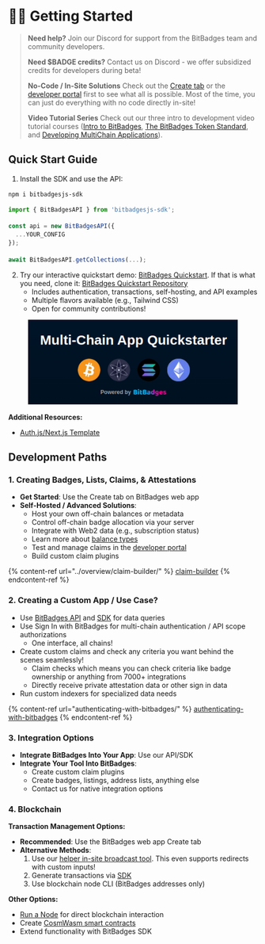# 🚴‍♂️ Getting Started

> **Need help?** Join our Discord for support from the BitBadges team and community developers.
>
> **Need $BADGE credits?** Contact us on Discord - we offer subsidized credits for developers during beta!
>
> **No-Code / In-Site Solutions** Check out the [Create tab](https://bitbadges.io/create) or the [developer portal](https://bitbadges.io/developer) first to see what all is possible. Most of the time, you can just do everything with no code directly in-site!
>
> **Video Tutorial Series** Check out our three intro to development video tutorial courses ([Intro to BitBadges](https://www.udemy.com/course/multichain-dapps/learn/), [The BitBadges Token Standard](https://www.udemy.com/course/multichain/learn/lecture/46271653#overview), and [Developing MultiChain Applications](https://www.udemy.com/course/crosschain-dapps/learn/lecture/46271733#overview)).

## Quick Start Guide

1. Install the SDK and use the API:

```bash
npm i bitbadgesjs-sdk
```

```ts
import { BitBadgesAPI } from 'bitbadgesjs-sdk';

const api = new BitBadgesAPI({
  ...YOUR_CONFIG
});

await BitBadgesAPI.getCollections(...);
```

2. Try our interactive quickstart demo: [BitBadges Quickstart](https://bitbadges.io/quickstart). If that is what you need, clone it: [BitBadges Quickstart Repository](https://github.com/BitBadges/bitbadges-quickstart)
   * Includes authentication, transactions, self-hosting, and API examples
   * Multiple flavors available (e.g., Tailwind CSS)
   * Open for community contributions!

<figure><img src="../.gitbook/assets/image (125).png" alt=""><figcaption></figcaption></figure>

**Additional Resources:**

* [Auth.js/Next.js Template](https://github.com/BitBadges/bitbadges-authjs-example)

## Development Paths

### 1. Creating Badges, Lists, Claims, & Attestations

* **Get Started**: Use the Create tab on BitBadges web app
* **Self-Hosted / Advanced Solutions**:
  * Host your own off-chain balances or metadata
  * Control off-chain badge allocation via your server
  * Integrate with Web2 data (e.g., subscription status)
  * Learn more about [balance types](core-concepts/balances-transfers/balance-types.md)
  * Test and manage claims in the [developer portal](https://bitbadges.io/developer)
  * Build custom claim plugins

{% content-ref url="../overview/claim-builder/" %}
[claim-builder](../overview/claim-builder/)
{% endcontent-ref %}

### 2. Creating a Custom App / Use Case?

* Use [BitBadges API](bitbadges-api/api.md) and [SDK](bitbadges-sdk/) for data queries
* Use Sign In with BitBadges for multi-chain authentication / API scope authorizations
  * One interface, all chains!
* Create custom claims and check any criteria you want behind the scenes seamlessly!
  * Claim checks which means you can check criteria like badge ownership or anything from 7000+ integrations
  * Directly receive private attestation data or other sign in data
* Run custom indexers for specialized data needs

{% content-ref url="authenticating-with-bitbadges/" %}
[authenticating-with-bitbadges](authenticating-with-bitbadges/)
{% endcontent-ref %}

### 3. Integration Options

* **Integrate BitBadges Into Your App**: Use our API/SDK
* **Integrate Your Tool Into BitBadges**:
  * Create custom claim plugins
  * Create badges, listings, address lists, anything else
  * Contact us for native integration options

### 4. Blockchain

**Transaction Management Options:**

* **Recommended**: Use the BitBadges web app Create tab
* **Alternative Methods**:
  1. Use our [helper in-site broadcast tool](bitbadges-blockchain/create-and-broadcast-txs/sign-+-broadcast-bitbadges.io.md). This even supports redirects with custom inputs!
  2. Generate transactions via [SDK](bitbadges-blockchain/create-and-broadcast-txs/)
  3. Use blockchain node CLI (BitBadges addresses only)

**Other Options:**

* [Run a Node](bitbadges-blockchain/run-a-node/) for direct blockchain interaction
* Create [CosmWasm smart contracts](bitbadges-blockchain/create-a-wasm-contract.md)
* Extend functionality with BitBadges SDK
